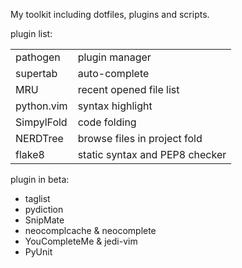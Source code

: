 My toolkit including dotfiles, plugins and scripts.

plugin list:
<table>
<tr>
    <td>pathogen</td>
    <td>plugin manager</td>
</tr>
<tr>
    <td>supertab</td>
    <td>auto-complete</td>
</tr>
<tr>
    <td>MRU</td>
    <td>recent opened file list</td>
</tr>
<td>python.vim</td>
<td>syntax highlight</td>
</tr>
<tr>
<td>SimpylFold</td>
<td>code folding</td>
</tr>
<tr>
<td>NERDTree</td>
<td>browse files in project fold</td>
</tr>
<tr>
<td>flake8</td>
<td>static syntax and PEP8 checker</td>
</tr>
</table>

plugin in beta:
* taglist
* pydiction
* SnipMate
* neocomplcache & neocomplete
* YouCompleteMe & jedi-vim
* PyUnit
